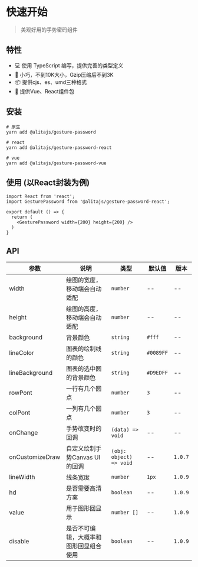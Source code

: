 # 快速开始

> 美观好用的手势密码组件

## 特性

- 💻 使用 TypeScript 编写，提供完善的类型定义
- 🚀 小巧，不到10K大小，Gzip压缩后不到3K
- 📦 提供cjs、es、umd三种格式
- 🎉 提供Vue、React组件包

## 安装

```
# 原生
yarn add @alitajs/gesture-password

# react
yarn add @alitajs/gesture-password-react

# vue
yarn add @alitajs/gesture-password-vue
```

## 使用 (以React封装为例)

```
import React from 'react';
import GesturePassword from '@alitajs/gesture-password-react';

export default () => {
  return (
    <GesturePassword width={200} height={200} />
  )
}
```

## API

| 参数          | 说明          | 类型                 | 默认值 | 版本 |
| ------------ | --------------| ------------------- | ------ | ---- |
| width        | 绘图的宽度，移动端会自动适配      | `number`     | --     | --   |
| height       | 绘图的高度，移动端会自动适配      | `number`     | --     | --   |
| background   | 背景颜色 | `string`           | `#fff` | --   |
| lineColor     | 图表的绘制线的颜色        | `string`            |  `#0089FF`   | --   |
| lineBackground | 图表的选中圆的背景颜色        | `string`            | `#D9EDFF`    | --   |
| rowPont | 一行有几个圆点        | `number`            | `3`    | --   |
| colPont | 一列有几个圆点        | `number`            | `3`    | --   |
| onChange | 手势改变时的回调        | `(data) => void`            | --    | --   |
| onCustomizeDraw | 自定义绘制手势Canvas UI的回调        | `(obj: object) => void`            | --    |  `1.0.7`  |
| lineWidth | 线条宽度        | `number`  | `1px`   |  `1.0.9`  |
| hd | 是否需要高清方案        | `boolean`  | --    |  `1.0.9`  |
| value | 用于图形回显示        | `number []`  | --    |  `1.0.9`  |
| disable | 是否不可编辑，大概率和图形回显组合使用   | `boolean`  | --    |  `1.0.9`  |

